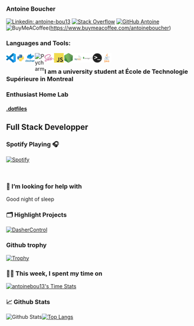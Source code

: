 ### Antoine Boucher


[![Linkedin: antoine-bou13](https://img.shields.io/badge/-antoinebou13-blue?style=flat-square&logo=Linkedin&logoColor=white&link=https://www.linkedin.com/in/antoine-bou13/)](https://www.linkedin.com/in/antoine-bou13/)
    <a href="https://stackoverflow.com/users/7993989/antoine-boucher" target="_blank"><img alt="Stack Overflow" src="https://img.shields.io/badge/-Stack%20Overflow-FE7A16?style=flat-square&logo=Stack-Overflow&logoColor=white"></a>
[![GitHub Antoine](https://img.shields.io/github/followers/antoinebou13?label=follow&style=social)](https://github.com/antoinebou13)
![BuyMeACoffee](https://img.shields.io/badge/Buy%20Me%20a%20Coffee-ffdd00?style=for-the-badge&logo=buy-me-a-coffee&logoColor=black)(https://www.buymeacoffee.com/antoineboucher)

### Languages and Tools:

<img align="left" alt="Visual Studio Code" width="26px" src="https://raw.githubusercontent.com/github/explore/80688e429a7d4ef2fca1e82350fe8e3517d3494d/topics/visual-studio-code/visual-studio-code.png" />
<img align="left" alt="Python" width="26px" src="https://raw.githubusercontent.com/github/explore/80688e429a7d4ef2fca1e82350fe8e3517d3494d/topics/python/python.png" />
<img align="left" alt="Docker" width="26px" src="https://raw.githubusercontent.com/github/explore/80688e429a7d4ef2fca1e82350fe8e3517d3494d/topics/docker/docker.png" />
<img align="left" alt="Pycharm" width="26px" src="https://raw.githubusercontent.com/simple-icons/simple-icons/develop/icons/pycharm.svg" />
<img align="left" alt="Sass" width="26px" src="https://raw.githubusercontent.com/github/explore/80688e429a7d4ef2fca1e82350fe8e3517d3494d/topics/sass/sass.png" />
<img align="left" alt="JavaScript" width="26px" src="https://raw.githubusercontent.com/github/explore/80688e429a7d4ef2fca1e82350fe8e3517d3494d/topics/javascript/javascript.png" />
<img align="left" alt="Node.js" width="26px" src="https://raw.githubusercontent.com/github/explore/80688e429a7d4ef2fca1e82350fe8e3517d3494d/topics/nodejs/nodejs.png" />
<img align="left" alt="MySQL" width="26px" src="https://raw.githubusercontent.com/github/explore/80688e429a7d4ef2fca1e82350fe8e3517d3494d/topics/mysql/mysql.png" />
<img align="left" alt="MongoDB" width="26px" src="https://raw.githubusercontent.com/github/explore/80688e429a7d4ef2fca1e82350fe8e3517d3494d/topics/mongodb/mongodb.png" />
<img align="left" alt="Terminal" width="26px" src="https://raw.githubusercontent.com/github/explore/80688e429a7d4ef2fca1e82350fe8e3517d3494d/topics/terminal/terminal.png" />
<img align="left" alt="Java" width="26px" src="https://raw.githubusercontent.com/github/explore/80688e429a7d4ef2fca1e82350fe8e3517d3494d/topics/java/java.png" />
<br />

### I am a university student at École de Technologie Supérieure in Montreal
### Enthusiast Home Lab
#### [.dotfiles](https://github.com/antoinebou13/.dotfiles)

## Full Stack Developper

### Spotify Playing 🎧
[![Spotify](https://novatorem-antoinebou13.vercel.app/api/spotify)](https://open.spotify.com/user/antmangaminghd)


<br />

### 🤔 I’m looking for help with
Good night of sleep

### 🗂️ Highlight Projects

[![DasherControl](https://github-readme-stats.vercel.app/api/pin/?username=antoinebou13&repo=DasherControl&theme=dark)](https://github.com/antoinebou13/DasherControl)

### Github trophy

[![Trophy](https://github-profile-trophy.vercel.app/?username=antoinebou13&theme=darkhub)](https://github.com/antoinebou13/github-profile-trophy)

### 👨‍💻 This week, I spent my time on
[![antoinebou13's Time Stats](https://github-readme-stats.vercel.app/api/wakatime?username=antoinebou13&theme=dark)](https://github.com/anuraghazra/github-readme-stats)

### 📈 Github Stats 

<img align="left" alt="Github Stats" src="https://github-readme-stats.vercel.app/api?username=antoinebou13&theme=dark&show_icons=true&hide_border=true" />

[![Top Langs](https://github-readme-stats.vercel.app/api/top-langs/?username=antoinebou13&theme=onedark&layout=compact)](https://github.com/anuraghazra/github-readme-stats)

<br />




